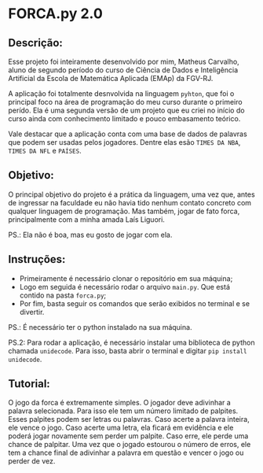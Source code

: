 # FORCA.py 2.0
## Descrição:
Esse projeto foi inteiramente desenvolvido por mim, Matheus Carvalho, aluno de segundo período do curso de Ciência de Dados e Inteligência Artificial da Escola de Matemática Aplicada (EMAp) da FGV-RJ. 

A aplicação foi totalmente desnvolvida na linguagem `pyhton`, que foi o principal foco na área de programação do meu curso durante o primeiro perído. Ela é uma segunda versão de um projeto que eu criei no início do curso ainda com conhecimento limitado e pouco embasamento teórico. 

Vale destacar que a aplicação conta com uma base de dados de palavras que podem ser usadas pelos jogadores. Dentre elas esão `TIMES DA NBA`, `TIMES DA NFL` e `PAÍSES`.
## Objetivo:
O principal objetivo do projeto é a prática da linguagem, uma vez que, antes de ingressar na faculdade eu não havia tido nenhum contato concreto com qualquer linguagem de programação. Mas também, jogar de fato forca, principalmente com a minha amada Laís Liguori.

PS.: Ela não é boa, mas eu gosto de jogar com ela.
## Instruções:
* Primeiramente é necessário clonar o repositório em sua máquina;
* Logo em seguida é necessário rodar o arquivo `main.py`. Que está contido na pasta `forca.py`;
* Por fim, basta seguir os comandos que serão exibidos no terminal e se divertir.

PS.: É necessário ter o python instalado na sua máquina.

PS.2: Para rodar a aplicação, é necessário instalar uma biblioteca de python chamada `unidecode`. Para isso, basta abrir o terminal e digitar `pip install unidecode`.
## Tutorial:
O jogo da forca é extremamente simples. O jogador deve adivinhar a palavra selecionada. Para isso ele tem um número limitado de palpites. Esses palpites podem ser letras ou palavras. Caso acerte a palavra inteira, ele vence o jogo. Caso acerte uma letra, ela ficará em evidência e ele poderá jogar novamente sem perder um palpite. Caso erre, ele perde uma chance de palpitar. Uma vez que o jogado estourou o número de erros, ele tem a chance final de adivinhar a palavra em questão e vencer o jogo ou perder de vez.
